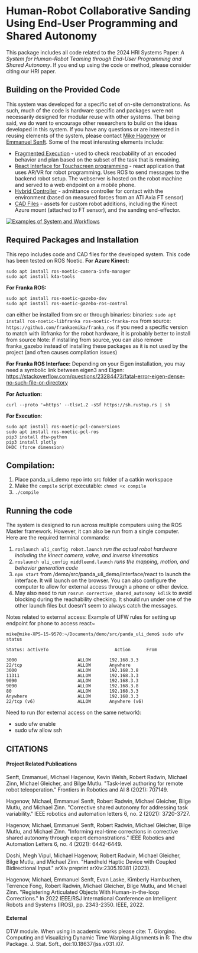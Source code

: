 # Human-Robot Collaborative Sanding Using End-User Programming and Shared Autonomy
This package includes all code related to the 2024 HRI Systems Paper: *A System for Human-Robot Teaming through End-User
Programming and Shared Autonomy*. If you end up using the code or method, please consider citing our HRI paper.

## Building on the Provided Code
This system was developed for a specific set of on-site demonstrations. As such, much of the code is hardware specific and packages were not necessarily designed for modular reuse with other systems. That being said, we do want to encourage other researchers to build on the ideas developed in this system. If you have any questions or are interested in reusing elements of the system, please contact [Mike Hagenow](mailto:hagenow@mit.edu)  or [Emmanuel Senft](mailto:esenft@idiap.ch). Some of the most interesting elements include:
- [Fragmented Execution](https://github.com/mhagenow01/panda_uli_demo/blob/main/Execution/corrective_shared_autonomy/nodes/corrective_shared_autonomy/TaskModels/FragmentedExecution.py) - used to check reacbability of an encoded behavior and plan based on the subset of the task that is remaining.
- [React Interface for Touchscreen programming](https://github.com/mhagenow01/panda_uli_demo/tree/main/Interface/react) - react application that uses AR/VR for robot programming. Uses ROS to send messages to the backend robot setup. The webserver is hosted on the robot machine and served to a web endpoint on a mobile phone.
- [Hybrid Controller](https://github.com/mhagenow01/panda_uli_demo/blob/main/Actuation/hybrid_controller/nodes/hybrid_controller) - admittance controller for contact with the environment (based on measured forces from an ATI Axia FT sensor)
- [CAD Files](https://drive.google.com/drive/folders/1xeusy0CqQZtPNDfgEdTCZORx9_Zy60sm?usp=sharing) - assets for custom robot additions, including the Kinect Azure mount (attached to FT sensor), and the sanding end-effector.



[![Examples of System and Workflows](http://img.youtube.com/vi/2Z__I4u5WaU/0.jpg)](http://www.youtube.com/watch?v=2Z__I4u5WaU "Human-in-the-loop Sanding System")


## Required Packages and Installation
This repo includes code and CAD files for the developed system. This code has been tested on ROS Noetic. 
**For Azure Kinect:**
```
sudo apt install ros-noetic-camera-info-manager
sudo apt install k4a-tools
```

**For Franka ROS:**
```
sudo apt install ros-noetic-gazebo-dev
sudo apt install ros-noetic-gazebo-ros-control
```

can either be installed from src or through binaries:
binaries: `sudo apt install ros-noetic-libfranka ros-noetic-franka-ros`
from source: `https://github.com/frankaemika/franka_ros`
if you need a specific version to match with libfranka for the robot hardware, it is probably better to install from source
Note: if installing from source, you can also remove franka_gazebo instead of installing these packages as it is not used by the project (and often causes compilation issues)

**For Franka ROS Interface:**
Depending on your Eigen installation, you may need a symbolic link
between eigen3 and Eigen: https://stackoverflow.com/questions/23284473/fatal-error-eigen-dense-no-such-file-or-directory

**For Actuation:**
```
curl --proto '=https' --tlsv1.2 -sSf https://sh.rustup.rs | sh
````

**For Execution**:
```
sudo apt install ros-noetic-pcl-conversions
sudo apt install ros-noetic-pcl-ros
pip3 install dtw-python
pip3 install plotly
DHDC (force dimension)
```


## Compilation:
1. Place panda_uli_demo repo into src folder of a catkin workspace
2. Make the `compile` script executable: `chmod +x compile`
3. `./compile`

## Running the code
The system is designed to run across multiple computers using the ROS Master framework. However, it can also be run from a single computer. Here are the required terminal commands:
1. `roslaunch uli_config robot.launch` *run the actual robot hardware including the kinect camera, valve, and inverse kinematics*
2. `roslaunch uli_config middleend.launch` *runs the mapping, motion, and behavior generation code*
3. `npm start` from /demo/src/panda_uli_demo/Interface/react to launch the interface. It will launch on the browser. You can also configure the computer to allow for external access through a phone or other device.
4. May also need to run `rosrun corrective_shared_autonomy kdlik` to avoid blocking during the reachability checking. It should run under one of the other launch files but doesn't seem to always catch the messages.

Notes related to external access:
Example of UFW rules for setting up endpoint for phone to access react~

```
mike@mike-XPS-15-9570:~/Documents/demo/src/panda_uli_demo$ sudo ufw status

Status: activeTo                         Action      From

3000                       ALLOW       192.168.3.3
22/tcp                     ALLOW       Anywhere
3000                       ALLOW       192.168.3.8
11311                      ALLOW       192.168.3.3
9090                       ALLOW       192.168.3.3
9090                       ALLOW       192.168.3.8
80                         ALLOW       192.168.3.3
Anywhere                   ALLOW       192.168.3.3
22/tcp (v6)                ALLOW       Anywhere (v6)
```

Need to run (for external access on the same network):
- sudo ufw enable
- sudo ufw allow ssh


## CITATIONS

#### Project Related Publications
Senft, Emmanuel, Michael Hagenow, Kevin Welsh, Robert Radwin, Michael Zinn, Michael Gleicher, and Bilge Mutlu. "Task-level authoring for remote robot teleoperation." Frontiers in Robotics and AI 8 (2021): 707149.

Hagenow, Michael, Emmanuel Senft, Robert Radwin, Michael Gleicher, Bilge Mutlu, and Michael Zinn. "Corrective shared autonomy for addressing task variability." IEEE robotics and automation letters 6, no. 2 (2021): 3720-3727.

Hagenow, Michael, Emmanuel Senft, Robert Radwin, Michael Gleicher, Bilge Mutlu, and Michael Zinn. "Informing real-time corrections in corrective shared autonomy through expert demonstrations." IEEE Robotics and Automation Letters 6, no. 4 (2021): 6442-6449.

Doshi, Megh Vipul, Michael Hagenow, Robert Radwin, Michael Gleicher, Bilge Mutlu, and Michael Zinn. "Handheld Haptic Device with Coupled Bidirectional Input." arXiv preprint arXiv:2305.19381 (2023).

Hagenow, Michael, Emmanuel Senft, Evan Laske, Kimberly Hambuchen, Terrence Fong, Robert Radwin, Michael Gleicher, Bilge Mutlu, and Michael Zinn. "Registering Articulated Objects With Human-in-the-loop Corrections." In 2022 IEEE/RSJ International Conference on Intelligent Robots and Systems (IROS), pp. 2343-2350. IEEE, 2022.

#### External
DTW module. When using in academic works please cite:
  T. Giorgino. Computing and Visualizing Dynamic Time Warping Alignments in R: The dtw Package.
  J. Stat. Soft., doi:10.18637/jss.v031.i07.


